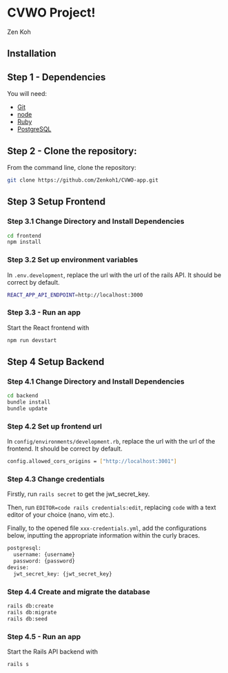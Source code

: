 # CVWO Project!
Zen Koh
## Installation
## Step 1 - Dependencies

You will need:

* [Git](http://git-scm.com/downloads)
* [node](https://nodejs.org/)
* [Ruby](https://rubyinstaller.org/)
* [PostgreSQL](https://www.postgresql.org/download/)

## Step 2 - Clone the repository:

From the command line, clone the repository:

```sh
git clone https://github.com/Zenkoh1/CVWO-app.git
```

## Step 3 Setup Frontend
### Step 3.1 Change Directory and Install Dependencies

```sh
cd frontend
npm install
```

### Step 3.2 Set up environment variables

In `.env.development`, replace the url with the url of the rails API. It should be correct by default.

```sh
REACT_APP_API_ENDPOINT=http://localhost:3000
```

### Step 3.3 - Run an app

Start the React frontend with 

```sh
npm run devstart
```

## Step 4 Setup Backend
### Step 4.1 Change Directory and Install Dependencies

```sh
cd backend
bundle install
bundle update
```

### Step 4.2 Set up frontend url

In `config/environments/development.rb`, replace the url with the url of the frontend. It should be correct by default.

```sh
config.allowed_cors_origins = ["http://localhost:3001"]
```

### Step 4.3 Change credentials
Firstly, run `rails secret` to get the jwt_secret_key.

Then, run `EDITOR=code rails credentials:edit`, replacing `code` with a text editor of your choice (nano, vim etc.).

Finally, to the opened file `xxx-credentials.yml`, add the configurations below, inputting the appropriate information within the curly braces.

```sh
postgresql:
  username: {username}
  password: {password}
devise:
  jwt_secret_key: {jwt_secret_key}
```

### Step 4.4 Create and migrate the database

```sh
rails db:create
rails db:migrate
rails db:seed
```

### Step 4.5 - Run an app

Start the Rails API backend with 

```sh
rails s
```